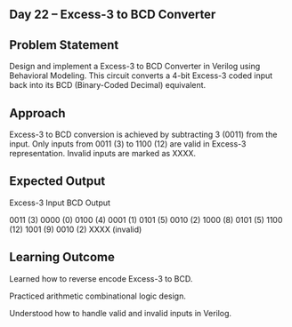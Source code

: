## Day 22 – Excess-3 to BCD Converter

## Problem Statement

Design and implement a Excess-3 to BCD Converter in Verilog using Behavioral Modeling.
This circuit converts a 4-bit Excess-3 coded input back into its BCD (Binary-Coded Decimal) equivalent.

## Approach

Excess-3 to BCD conversion is achieved by subtracting 3 (0011) from the input.
Only inputs from 0011 (3) to 1100 (12) are valid in Excess-3 representation.
Invalid inputs are marked as XXXX.


## Expected Output

Excess-3 Input	BCD Output

0011 (3)	0000 (0)
0100 (4)	0001 (1)
0101 (5)	0010 (2)
1000 (8)	0101 (5)
1100 (12)	1001 (9)
0010 (2)	XXXX (invalid)

## Learning Outcome

Learned how to reverse encode Excess-3 to BCD.

Practiced arithmetic combinational logic design.

Understood how to handle valid and invalid inputs in Verilog.

